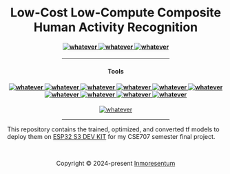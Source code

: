 <h1 align="center">
    Low-Cost Low-Compute Composite Human Activity Recognition
</h1> 

<h4 align="center">
    <a href="https://scikit-learn.org/stable/">
        <img src="https://img.shields.io/badge/scikit--learn 1.5.1-%23F7931E.svg?style=for-the-badge&logo=scikit-learn&logoColor=white"  alt="whatever"/>
    </a>
    <a href="https://www.tensorflow.org/">
        <img src="https://img.shields.io/badge/TensorFlow 2.17-FF6F00?style=for-the-badge&logo=tensorflow&logoColor=white"  alt="whatever">
    </a>
    <a href="https://keras.io/">
        <img src="https://img.shields.io/badge/Keras 3.4.1-FF0000?style=for-the-badge&logo=keras&logoColor=white"  alt="whatever">
    </a>
</h4>

<h4 align="center">
    <div align="center">
        <hr width="250px"/>
    </div>
        <h4 align="center">Tools</h4>
        <h4 align="center">
            <a href="https://www.jetbrains.com/pycharm/">
                <img src="https://img.shields.io/badge/PyCharm 2024-000000.svg?&style=for-the-badge&logo=PyCharm&logoColor=white"  alt="whatever">
            </a>
            <a href="https://jupyter.org/">
                <img src="https://img.shields.io/badge/Jupyter 5.7.3 -F37626.svg?&style=for-the-badge&logo=Jupyter&logoColor=white"  alt="whatever">
            </a>
            <a href="https://pop.system76.com/">
                <img src="https://img.shields.io/badge/Pop!_OS 22.04-48B9C7?style=for-the-badge&logo=Pop!_OS&logoColor=white"  alt="whatever">
            </a>
            <a href="https://www.nvidia.com/content/dam/en-zz/Solutions/design-visualization/quadro-product-literature/quadro-rtx-8000-us-nvidia-946977-r1-web.pdf">
                <img src="https://img.shields.io/badge/NVIDIA- 2x Quadro RTX 8000-76B900?style=for-the-badge&logo=nvidia&logoColor=white"  alt="whatever">
            </a>
            <a href="https://www.nvidia.com/content/dam/en-zz/Solutions/design-visualization/quadro-product-literature/quadro-rtx-8000-us-nvidia-946977-r1-web.pdf">
                <img src="https://img.shields.io/badge/NVIDIA-RTX 3070-76B900?style=for-the-badge&logo=nvidia&logoColor=white"  alt="whatever">
            </a>
            <a href="https://www.python.org/downloads/release/python-3100/">
                <img src="https://img.shields.io/badge/Python 3.10-FFD43B?style=for-the-badge&logo=python&logoColor=blue"  alt="whatever">
            </a>
            <a href="https://github.com/espressif/arduino-esp32/releases/tag/3.0.5">
                <img src="https://img.shields.io/badge/Arduino Core 3.0.5-00979D?style=for-the-badge&logo=Arduino&logoColor=white"  alt="whatever">
            </a>
            <a href="https://docs.espressif.com/projects/esp-idf/en/stable/esp32s3/hw-reference/esp32s3/user-guide-devkitc-1.html">
                <img src="https://img.shields.io/badge/espressif32 s3 dev kit-E7352C.svg?style=for-the-badge&logo=espressif&logoColor=white"  alt="whatever"/>
            </a>
            <a href="https://www.tensorflow.org/lite">
                <img src="https://img.shields.io/badge/TFLITE-FF6F00?style=for-the-badge&logo=tensorflow&logoColor=white"  alt="whatever">
            </a>
            <a href="https://github.com/tensorflow/tflite-micro">
                <img src="https://img.shields.io/badge/TFLITE micro-FF6F00?style=for-the-badge&logo=tensorflow&logoColor=white"  alt="whatever">
            </a>
        </h4>
        <div align="center">
            <a href="https://platformio.org/">
                 <img src="https://img.shields.io/badge/PlatformIO-6.1.15-orange.svg"  alt="whatever">
            </a>
            <hr width="250px"/>   
        </div>
</h4>

This repository contains the trained, optimized, and converted tf models
to deploy them on [ESP32 S3 DEV KIT](https://docs.espressif.com/projects/esp-idf/en/stable/esp32s3/hw-reference/esp32s3/user-guide-devkitc-1.html)
for my CSE707 semester final project.

&#160;

<div align="center">Copyright &copy; 2024-present 
     <a href="https://github.com/Inmoresentum" target="_blank">Inmoresentum</a>
</div>

